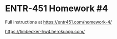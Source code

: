 # ENTR-451 Homework #4

Full instructions at https://entr451.com/homework-4/

https://timbecker-hw4.herokuapp.com/
